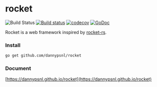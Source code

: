 # rocket

![Build Status](https://github.com/dannypsnl/rocket/workflows/Go/badge.svg?branch=master)
[![Build status](https://ci.appveyor.com/api/projects/status/pftm1me961io7hg4?svg=true)](https://ci.appveyor.com/project/dannypsnl/rocket)
[![codecov](https://codecov.io/gh/dannypsnl/rocket/branch/master/graph/badge.svg)](https://codecov.io/gh/dannypsnl/rocket)<Paste>
[![GoDoc](https://godoc.org/github.com/dannypsnl/rocket?status.svg)](https://godoc.org/github.com/dannypsnl/rocket)

Rocket is a web framework inspired by [rocket-rs](https://github.com/SergioBenitez/Rocket).

### Install

```sh
go get github.com/dannypsnl/rocket
```

### Document

[https://dannypsnl.github.io/rocket](https://dannypsnl.github.io/rocket)
